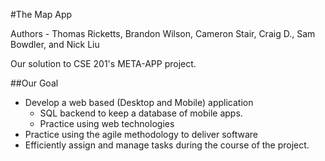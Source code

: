 #The Map App

Authors - Thomas Ricketts, Brandon Wilson, Cameron Stair, Craig D., Sam Bowdler, and Nick Liu

Our solution to CSE 201's META-APP project. 

##Our Goal
- Develop a web based (Desktop and Mobile) application
  - SQL backend to keep a database of mobile apps.
  - Practice using web technologies
- Practice using the agile methodology to deliver software
- Efficiently assign and manage tasks during the course of the project.




